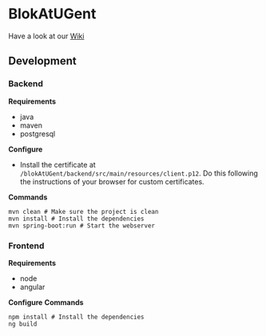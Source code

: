 # BlokAtUGent
Have a look at our [Wiki](https://github.ugent.be/bravdwal/dsa/wiki)

## Development

### Backend
**Requirements**
- java
- maven
- postgresql

**Configure**

- Install the certificate at `/blokAtUGent/backend/src/main/resources/client.p12`. Do this following the instructions of your browser for custom certificates.


**Commands**
```shell
mvn clean # Make sure the project is clean
mvn install # Install the dependencies
mvn spring-boot:run # Start the webserver
```

### Frontend
**Requirements**
- node
- angular

**Configure**
**Commands**
```shell
npm install # Install the dependencies
ng build
```
